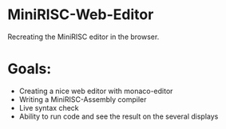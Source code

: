 # MiniRISC-Web-Editor
Recreating the MiniRISC editor in the browser.

# Goals:
* Creating a nice web editor with monaco-editor
* Writing a MiniRISC-Assembly compiler
* Live syntax check
* Ability to run code and see the result on the several displays

